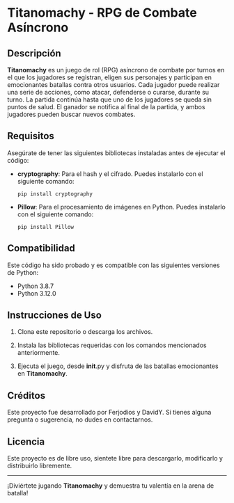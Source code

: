 # Titanomachy - RPG de Combate Asíncrono

## Descripción
**Titanomachy** es un juego de rol (RPG) asíncrono de combate por turnos en el que los jugadores se registran, eligen sus personajes y participan en emocionantes batallas contra otros usuarios. Cada jugador puede realizar una serie de acciones, como atacar, defenderse o curarse, durante su turno. La partida continúa hasta que uno de los jugadores se queda sin puntos de salud. El ganador se notifica al final de la partida, y ambos jugadores pueden buscar nuevos combates.

## Requisitos
Asegúrate de tener las siguientes bibliotecas instaladas antes de ejecutar el código:

- **cryptography**: Para el hash y el cifrado. Puedes instalarlo con el siguiente comando:
    ```
    pip install cryptography
    ```

- **Pillow**: Para el procesamiento de imágenes en Python. Puedes instalarlo con el siguiente comando:
    ```
    pip install Pillow
    ```

## Compatibilidad
Este código ha sido probado y es compatible con las siguientes versiones de Python:

- Python 3.8.7
- Python 3.12.0

## Instrucciones de Uso
1. Clona este repositorio o descarga los archivos.

2. Instala las bibliotecas requeridas con los comandos mencionados anteriormente.

3. Ejecuta el juego, desde __init__.py y disfruta de las batallas emocionantes en **Titanomachy**.

## Créditos
Este proyecto fue desarrollado por Ferjodios y DavidY. Si tienes alguna pregunta o sugerencia, no dudes en contactarnos.

## Licencia
Este proyecto es de libre uso, sientete libre para descargarlo, modificarlo y distribuirlo libremente.

---

¡Diviértete jugando **Titanomachy** y demuestra tu valentía en la arena de batalla!
